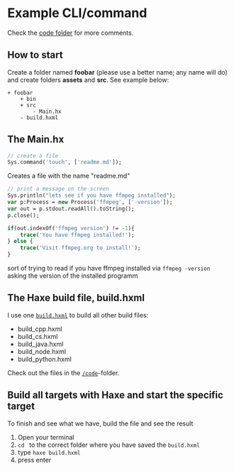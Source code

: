 # Example CLI/command


Check the [code folder](/code) for more comments.




## How to start

Create a folder named **foobar** (please use a better name; any name will do) and create folders **assets** and **src**.
See example below:

```
+ foobar
	+ bin
	+ src
		- Main.hx
	- build.hxml
```



## The Main.hx

```haxe
// create a file
Sys.command('touch', ['readme.md']);
```

Creates a file with the name "readme.md"


```haxe
// print a message on the screen
Sys.println("lets see if you have ffmpeg installed");
var p:Process = new Process('ffmpeg', ['-version']);
var out = p.stdout.readAll().toString();
p.close();

if(out.indexOf('ffmpeg version') != -1){
	trace('You have ffmpeg installed!');
} else {
	trace('Visit ffmpeg.org to install!');
}

```

sort of trying to read if you have ffmpeg installed via `ffmpeg -version` asking the version of the installed programm


## The Haxe build file, build.hxml

I use one [`build.hxml`](/code/build.hxml) to build all other build files:

- build_cpp.hxml
- build_cs.hxml
- build_java.hxml
- build_node.hxml
- build_python.hxml

Check out the files in the [`/code`](/code)-folder.



## Build all targets with Haxe and start the specific target

To finish and see what we have, build the file and see the result

1. Open your terminal
2. `cd ` to the correct folder where you have saved the `build.hxml`
3. type `haxe build.hxml`
4. press enter



